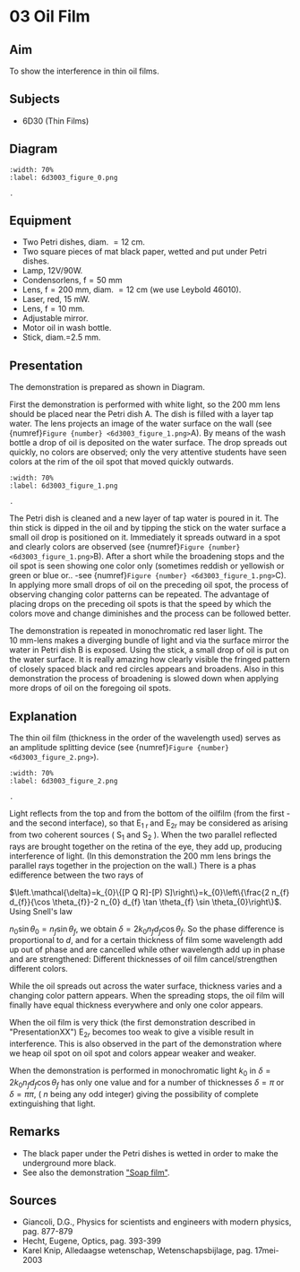 # 03 Oil Film 
    
  
## Aim   
 To show the interference in thin oil films.    
  
## Subjects   
* 6D30 (Thin Films)   

## Diagram
    
```{figure} figures/figure_0.png  
:width: 70%  
:label: 6d3003_figure_0.png  

. 
```
     
  
## Equipment   
- Two Petri dishes, diam. $=12 \mathrm{~cm}$.
- Two square pieces of mat black paper, wetted and put under Petri dishes.
- Lamp, 12V/90W.
- Condensorlens, $\mathrm{f}=50 \mathrm{~mm}$
- Lens, $\mathrm{f}=200 \mathrm{~mm}$, diam. $=12 \mathrm{~cm}$ (we use Leybold 46010).
- Laser, red, $15 \mathrm{~mW}$.
- Lens, $\mathrm{f}=10 \mathrm{~mm}$.
- Adjustable mirror.
- Motor oil in wash bottle.
- Stick, diam.=$2.5\mathrm{~mm}$.
     
  
## Presentation   
The demonstration is prepared as shown in Diagram.

First the demonstration is performed with white light, so the $200 \mathrm{~mm}$ lens should be placed near the Petri dish A. The dish is filled with a layer tap water. The lens projects an image of the water surface on the wall (see {numref}`Figure {number} <6d3003_figure_1.png>`A). By means of the wash bottle a drop of oil is deposited on the water surface. The drop spreads out quickly, no colors are observed; only the very attentive students have seen colors at the rim of the oil spot that moved quickly outwards.   
```{figure} figures/figure_1.png  
:width: 70%  
:label: 6d3003_figure_1.png  

. 
```
The Petri dish is cleaned and a new layer of tap water is poured in it. The thin stick is dipped in the oil and by tipping the stick on the water surface a small oil drop is positioned on it. Immediately it spreads outward in a spot and clearly colors are observed (see {numref}`Figure {number} <6d3003_figure_1.png>`B). After a short while the broadening stops and the oil spot is seen showing one color only (sometimes reddish or yellowish or green or blue or.. -see {numref}`Figure {number} <6d3003_figure_1.png>`C). In applying more small drops of oil on the preceding oil spot, the process of observing changing color patterns can be repeated. The advantage of placing drops on the preceding oil spots is that the speed by which the colors move and change diminishes and the process can be followed better.  

The demonstration is repeated in monochromatic red laser light. The $10 \mathrm{~mm}$-lens makes a diverging bundle of light and via the surface mirror the water in Petri dish $\mathrm{B}$ is exposed. Using the stick, a small drop of oil is put on the water surface. It is really amazing how clearly visible the fringed pattern of closely spaced black and red circles appears and broadens. Also in this demonstration the process of broadening is slowed down when applying more drops of oil on the foregoing oil spots.
  
## Explanation   
The thin oil film (thickness in the order of the wavelength used) serves as an amplitude splitting device (see {numref}`Figure {number} <6d3003_figure_2.png>`).    
```{figure} figures/figure_2.png  
:width: 70%  
:label: 6d3003_figure_2.png  

. 
```
Light reflects from the top and from the bottom of the oilfilm (from the first - and the second interface), so that $\mathrm{E}_{1 \text { r }}$ and $\mathrm{E}_{2 \mathrm{r}}$ may be considered as arising from two coherent sources ( $\mathrm{S}_{1}$ and $\mathrm{S}_{2}$ ). When the two parallel reflected rays are brought together on the retina of the eye, they add up, producing interference of light. (In this demonstration the $200 \mathrm{~mm}$ lens brings the parallel rays together in the projection on the wall.) There is a phas edifference between the two rays of

$\left.\mathcal{\delta}=k_{0}\{[P Q R]-[P) S]\right\}=k_{0}\left\{\frac{2 n_{f} d_{f}}{\cos \theta_{f}}-2 n_{0} d_{f} \tan \theta_{f} \sin \theta_{0}\right\}$. Using Snell's law

$n_{0} \sin \theta_{0}=n_{f} \sin \theta_{f}$, we obtain $\delta=2 k_{0} n_{f} d_{f} \cos \theta_{f}$. So the phase difference is proportional to $d$, and for a certain thickness of film some wavelength add up out of phase and are cancelled while other wavelength add up in phase and are strengthened: Different thicknesses of oil film cancel/strengthen different colors.

While the oil spreads out across the water surface, thickness varies and a changing color pattern appears. When the spreading stops, the oil film will finally have equal thickness everywhere and only one color appears.

When the oil film is very thick (the first demonstration described in "PresentationXX") $\mathrm{E}_{2 r}$ becomes too weak to give a visible result in interference. This is also observed in the part of the demonstration where we heap oil spot on oil spot and colors appear weaker and weaker.

When the demonstration is performed in monochromatic light $k_{0}$ in $\delta=2 k_{0} n_{f} d_{f} \cos \theta_{f}$ has only one value and for a number of thicknesses $\delta=\pi$ or $\delta=\pi \pi$, ( $n$ being any odd integer) giving the possibility of complete extinguishing that light.     
  
## Remarks
 *  The black paper under the Petri dishes is wetted in order to make the underground more black. 
 *  See also the demonstration ["Soap film"](/book/6%20optics/6D%20interference/6D30%20Thin%20Films/6D3004%20Soap%20Film/6D3004.md).
   
  
## Sources
 *  Giancoli, D.G., Physics for scientists and engineers with modern physics, pag. 877-879 
 *  Hecht, Eugene, Optics, pag. 393-399 
 *  Karel Knip, Alledaagse wetenschap, Wetenschapsbijlage, pag. 17mei-2003
  
